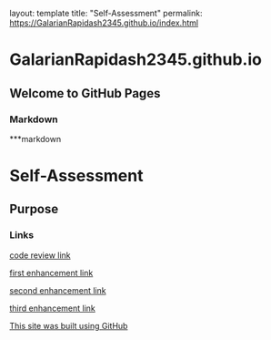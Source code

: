 
layout: template
title: "Self-Assessment"
permalink: https://GalarianRapidash2345.github.io/index.html



# GalarianRapidash2345.github.io

## Welcome to GitHub Pages


### Markdown

***markdown


# Self-Assessment
## Purpose
### Links

[code review link](https://GalarianRapidash2345.github.io/CODEREVIEW.html)



[first enhancement link](https://GalarianRapidash2345.github.io/Enhancement1.html)


[second enhancement link](https://GalarianRapidash2345.github.io/Enhancement2.html)

[third enhancement link](https://GalarianRapidash2345.github.io/Enhancement3.html)


[This site was built using GitHub](https://pages.github.com/)
